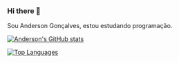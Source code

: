 ### Hi there 👋

Sou Anderson Gonçalves, estou estudando programação.


[![Anderson's GitHub stats](https://github-readme-stats.vercel.app/api?username=AndersonOutlier)](https://github.com/anuraghazra/github-readme-stats)


[![Top Languages](https://github-readme-stats.vercel.app/api/top-langs/?username=AndersonOutlier)](https://github.com/anuraghazra/github-readme-stats)
